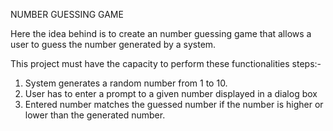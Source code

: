 NUMBER GUESSING GAME

Here the idea behind  is to create an number guessing game  that allows a user to guess the number generated by a system.

This project must have the capacity to perform these functionalities 
steps:-
1) System generates a random number from 1 to 10.
2) User has to enter a prompt to a given number displayed in a dialog box
3) Entered number matches the guessed number if the number is higher or lower than the generated number. 
